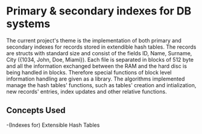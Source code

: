 # Primary & secondary indexes for DB systems

The current project's theme is the implementation of both primary and secondary indexes for records stored in extendible hash tables. The records are structs with standard size and consist of the fields ID, Name, Surname, City ({1034, John, Doe, Miami}). Each file is separated in blocks of 512 byte and all the information exchanged between the RAM and the hard disc is being handled in blocks. Therefore special functions of block level information handling are given as a library. The algorithms implemented manage the hash tables' functions, such as tables' creation and intialization, new records' entries, index updates and other relative functions.   

## Concepts Used

-(Indexes for) Extensible Hash Tables

